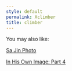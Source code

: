 ```yaml
---
style: default
permalink: Xclimber
title: climber
---
```

You may also like:

[Sa Jin Photo](http://scp-wiki.net/sa-jin-photo)

[In His Own Image: Part 4](http://scp-wiki.net/in-his-own-image-part-4)
